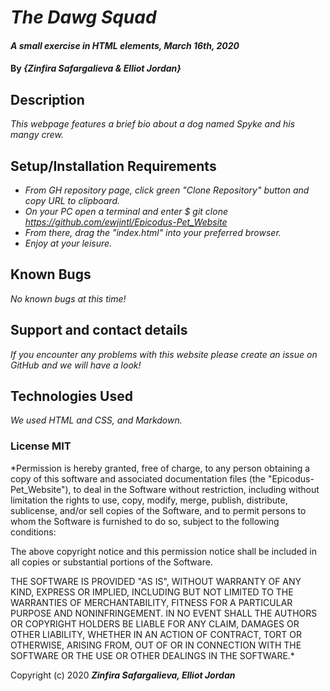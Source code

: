 # _The Dawg Squad_

#### _A small exercise in HTML elements, March 16th, 2020_

#### By _**{Zinfira Safargalieva & Elliot Jordan}**_

## Description

_This webpage features a brief bio about a dog named Spyke and his mangy crew._

## Setup/Installation Requirements

* _From GH repository page, click green "Clone Repository" button and copy URL to clipboard._
* _On your PC open a terminal and enter $ git clone <https://github.com/ewjintl/Epicodus-Pet_Website>_
* _From there, drag the "index.html" into your preferred browser._
* _Enjoy at your leisure._

## Known Bugs

_No known bugs at this time!_

## Support and contact details

_If you encounter any problems with this website please create an issue on GitHub and we will have a look!_

## Technologies Used

_We used HTML and CSS, and Markdown._

### License MIT 

*Permission is hereby granted, free of charge, to any person obtaining a copy
of this software and associated documentation files (the "Epicodus-Pet_Website"), to deal
in the Software without restriction, including without limitation the rights
to use, copy, modify, merge, publish, distribute, sublicense, and/or sell
copies of the Software, and to permit persons to whom the Software is
furnished to do so, subject to the following conditions:

The above copyright notice and this permission notice shall be included in all
copies or substantial portions of the Software.

THE SOFTWARE IS PROVIDED "AS IS", WITHOUT WARRANTY OF ANY KIND, EXPRESS OR
IMPLIED, INCLUDING BUT NOT LIMITED TO THE WARRANTIES OF MERCHANTABILITY,
FITNESS FOR A PARTICULAR PURPOSE AND NONINFRINGEMENT. IN NO EVENT SHALL THE
AUTHORS OR COPYRIGHT HOLDERS BE LIABLE FOR ANY CLAIM, DAMAGES OR OTHER
LIABILITY, WHETHER IN AN ACTION OF CONTRACT, TORT OR OTHERWISE, ARISING FROM,
OUT OF OR IN CONNECTION WITH THE SOFTWARE OR THE USE OR OTHER DEALINGS IN THE
SOFTWARE.*

Copyright (c) 2020 **_Zinfira Safargalieva, Elliot Jordan_**